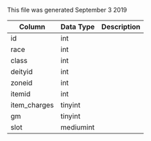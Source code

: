 This file was generated September 3 2019

| Column       | Data Type | Description |
| ------------ | --------- | ----------- |
| id           | int       |             |
| race         | int       |             |
| class        | int       |             |
| deityid      | int       |             |
| zoneid       | int       |             |
| itemid       | int       |             |
| item_charges | tinyint   |             |
| gm           | tinyint   |             |
| slot         | mediumint |             |